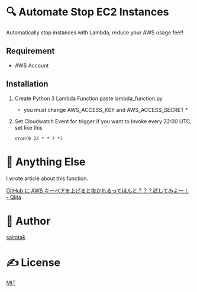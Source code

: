 ﻿# 🔍 Automate Stop EC2 Instances
Automatically stop instances with Lambda, reduce your AWS usage fee!!

## Requirement
- AWS Account

## Installation
1. Create Python 3 Lambda Function
   paste lambda_function.py
   * you must change AWS_ACCESS_KEY and AWS_ACCESS_SECRET *

2. Set Cloudwatch Event for trigger
   if you want to Invoke every 22:00 UTC, set like this

   `cron(0 22 * * ? *)`

# 🤔 Anything Else
I wrote article about this function.

[GitHub に AWS キーペアを上げると抜かれるってほんと？？？試してみよー！ - Qiita](https://qiita.com/saitotak/items/813ac6c2057ac64d5fef)

# 🐑 Author
[saitotak](https://qiita.com/saitotak)

# ✍ License
[MIT](./LICENSE)

